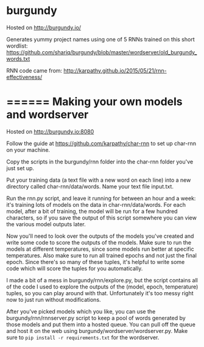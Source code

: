 burgundy
========

Hosted on http://burgundy.io/

Generates yummy project names using one of 5 RNNs trained on this short wordlist:
https://github.com/shariq/burgundy/blob/master/wordserver/old_burgundy_words.txt

RNN code came from:
http://karpathy.github.io/2015/05/21/rnn-effectiveness/ 

======
Making your own models and wordserver
======

Hosted on http://burgundy.io:8080

Follow the guide at https://github.com/karpathy/char-rnn to set up char-rnn on your machine.

Copy the scripts in the burgundy/rnn folder into the char-rnn folder you've just set up.

Put your training data (a text file with a new word on each line) into a new directory called char-rnn/data/words. Name your text file input.txt.

Run the rnn.py script, and leave it running for between an hour and a week: it's training lots of models on the data in char-rnn/data/words. For each model, after a bit of training, the model will be run for a few hundred characters, so if you save the output of this script somewhere you can view the various model outputs later.

Now you'll need to look over the outputs of the models you've created and write some code to score the outputs of the models. Make sure to run the models at different temperatures, since some models run better at specific temperatures. Also make sure to run all trained epochs and not just the final epoch. Since there's so many of these tuples, it's helpful to write some code which will score the tuples for you automatically.

I made a bit of a mess in burgundy/rnn/explore.py, but the script contains all of the code I used to explore the outputs of the (model, epoch, temperature) tuples, so you can play around with that. Unfortunately it's too messy right now to just run without modifications.

After you've picked models which you like, you can use the burgundy/rnn/rnnserver.py script to keep a pool of words generated by those models and put them into a hosted queue. You can pull off the queue and host it on the web using burgundy/wordserver/wordserver.py. Make sure to ```pip install -r requirements.txt``` for the wordserver.
